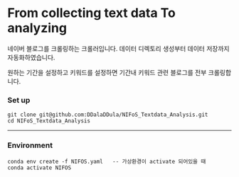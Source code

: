 # From collecting text data To analyzing
네이버 블로그를 크롤링하는 크롤러입니다. 데이터 디렉토리 생성부터 데이터 저장까지 자동화하였습니다.

원하는 기간을 설정하고 키워드를 설정하면 기간내 키워드 관련 블로그를 전부 크롤링합니다.
### Set up

    git clone git@github.com:DDalaDDula/NIFoS_Textdata_Analysis.git
    cd NIFoS_Textdata_Analysis

---
### Environment

    conda env create -f NIFOS.yaml   -- 가상환경이 activate 되어있을 때
    conda activate NIFOS

